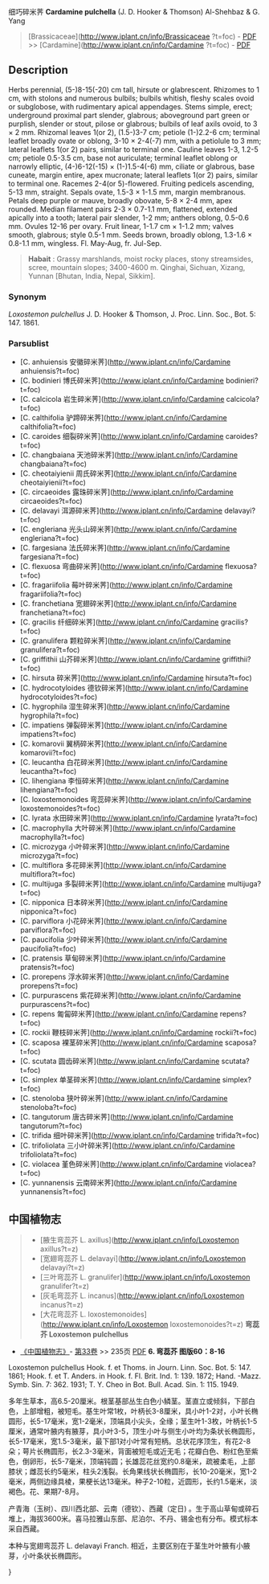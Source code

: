 细巧碎米荠 **Cardamine pulchella** (J. D. Hooker & Thomson) Al-Shehbaz & G. Yang

> [Brassicaceae](http://www.iplant.cn/info/Brassicaceae ?t=foc) - [PDF](http://iplant.cn/foc/pdf/Brassicaceae.pdf) >> [Cardamine](http://www.iplant.cn/info/Cardamine ?t=foc) - [PDF](http://www.iplant.cn/foc/pdf/Cardamine.pdf)

## Description

Herbs perennial, (5-)8-15(-20) cm tall, hirsute or glabrescent. Rhizomes to 1 cm, with stolons and numerous bulbils; bulbils whitish, fleshy scales ovoid or subglobose, with rudimentary apical appendages. Stems simple, erect; underground proximal part slender, glabrous; aboveground part green or purplish, slender or stout, pilose or glabrous; bulbils of leaf axils ovoid, to 3 × 2 mm. Rhizomal leaves 1(or 2), (1.5-)3-7 cm; petiole (1-)2.2-6 cm; terminal leaflet broadly ovate or oblong, 3-10 × 2-4(-7) mm, with a petiolule to 3 mm; lateral leaflets 1(or 2) pairs, similar to terminal one. Cauline leaves 1-3, 1.2-5 cm; petiole 0.5-3.5 cm, base not auriculate; terminal leaflet oblong or narrowly elliptic, (4-)6-12(-15) × (1-)1.5-4(-6) mm, ciliate or glabrous, base cuneate, margin entire, apex mucronate; lateral leaflets 1(or 2) pairs, similar to terminal one. Racemes 2-4(or 5)-flowered. Fruiting pedicels ascending, 5-13 mm, straight. Sepals ovate, 1.5-3 × 1-1.5 mm, margin membranous. Petals deep purple or mauve, broadly obovate, 5-8 × 2-4 mm, apex rounded. Median filament pairs 2-3 × 0.7-1.1 mm, flattened, extended apically into a tooth; lateral pair slender, 1-2 mm; anthers oblong, 0.5-0.6 mm. Ovules 12-16 per ovary. Fruit linear, 1-1.7 cm × 1-1.2 mm; valves smooth, glabrous; style 0.5-1 mm. Seeds brown, broadly oblong, 1.3-1.6 × 0.8-1.1 mm, wingless. Fl. May-Aug, fr. Jul-Sep.
> **Habait** : 
> Grassy marshlands, moist rocky places, stony streamsides, scree, mountain slopes; 3400-4600 m. Qinghai, Sichuan, Xizang, Yunnan [Bhutan, India, Nepal, Sikkim].

### Synonym
*Loxostemon pulchellus* J. D. Hooker & Thomson, J. Proc. Linn. Soc., Bot. 5: 147. 1861.

### Parsublist

* [C.  anhuiensis  安徽碎米荠](http://www.iplant.cn/info/Cardamine anhuiensis?t=foc)
* [C.  bodinieri  博氏碎米荠](http://www.iplant.cn/info/Cardamine bodinieri?t=foc)
* [C.  calcicola  岩生碎米荠](http://www.iplant.cn/info/Cardamine calcicola?t=foc)
* [C.  calthifolia  驴蹄碎米荠](http://www.iplant.cn/info/Cardamine calthifolia?t=foc)
* [C.  caroides  细裂碎米荠](http://www.iplant.cn/info/Cardamine caroides?t=foc)
* [C.  changbaiana  天池碎米荠](http://www.iplant.cn/info/Cardamine changbaiana?t=foc)
* [C.  cheotaiyienii  周氏碎米荠](http://www.iplant.cn/info/Cardamine cheotaiyienii?t=foc)
* [C.  circaeoides  露珠碎米荠](http://www.iplant.cn/info/Cardamine circaeoides?t=foc)
* [C.  delavayi  洱源碎米荠](http://www.iplant.cn/info/Cardamine delavayi?t=foc)
* [C.  engleriana  光头山碎米荠](http://www.iplant.cn/info/Cardamine engleriana?t=foc)
* [C.  fargesiana  法氏碎米荠](http://www.iplant.cn/info/Cardamine fargesiana?t=foc)
* [C.  flexuosa  弯曲碎米荠](http://www.iplant.cn/info/Cardamine flexuosa?t=foc)
* [C.  fragariifolia  莓叶碎米荠](http://www.iplant.cn/info/Cardamine fragariifolia?t=foc)
* [C.  franchetiana  宽翅碎米荠](http://www.iplant.cn/info/Cardamine franchetiana?t=foc)
* [C.  gracilis  纤细碎米荠](http://www.iplant.cn/info/Cardamine gracilis?t=foc)
* [C.  granulifera  颗粒碎米荠](http://www.iplant.cn/info/Cardamine granulifera?t=foc)
* [C.  griffithii  山芥碎米荠](http://www.iplant.cn/info/Cardamine griffithii?t=foc)
* [C.  hirsuta  碎米荠](http://www.iplant.cn/info/Cardamine hirsuta?t=foc)
* [C.  hydrocotyloides  德钦碎米荠](http://www.iplant.cn/info/Cardamine hydrocotyloides?t=foc)
* [C.  hygrophila  湿生碎米荠](http://www.iplant.cn/info/Cardamine hygrophila?t=foc)
* [C.  impatiens  弹裂碎米荠](http://www.iplant.cn/info/Cardamine impatiens?t=foc)
* [C.  komarovii  翼柄碎米荠](http://www.iplant.cn/info/Cardamine komarovii?t=foc)
* [C.  leucantha  白花碎米荠](http://www.iplant.cn/info/Cardamine leucantha?t=foc)
* [C.  lihengiana  李恒碎米荠](http://www.iplant.cn/info/Cardamine lihengiana?t=foc)
* [C.  loxostemonoides  弯蕊碎米荠](http://www.iplant.cn/info/Cardamine loxostemonoides?t=foc)
* [C.  lyrata  水田碎米荠](http://www.iplant.cn/info/Cardamine lyrata?t=foc)
* [C.  macrophylla  大叶碎米荠](http://www.iplant.cn/info/Cardamine macrophylla?t=foc)
* [C.  microzyga  小叶碎米荠](http://www.iplant.cn/info/Cardamine microzyga?t=foc)
* [C.  multiflora  多花碎米荠](http://www.iplant.cn/info/Cardamine multiflora?t=foc)
* [C.  multijuga  多裂碎米荠](http://www.iplant.cn/info/Cardamine multijuga?t=foc)
* [C.  nipponica  日本碎米荠](http://www.iplant.cn/info/Cardamine nipponica?t=foc)
* [C.  parviflora  小花碎米荠](http://www.iplant.cn/info/Cardamine parviflora?t=foc)
* [C.  paucifolia  少叶碎米荠](http://www.iplant.cn/info/Cardamine paucifolia?t=foc)
* [C.  pratensis  草甸碎米荠](http://www.iplant.cn/info/Cardamine pratensis?t=foc)
* [C.  prorepens  浮水碎米荠](http://www.iplant.cn/info/Cardamine prorepens?t=foc)
* [C.  purpurascens  紫花碎米荠](http://www.iplant.cn/info/Cardamine purpurascens?t=foc)
* [C.  repens  匍匐碎米荠](http://www.iplant.cn/info/Cardamine repens?t=foc)
* [C.  rockii  鞭枝碎米荠](http://www.iplant.cn/info/Cardamine rockii?t=foc)
* [C.  scaposa  裸茎碎米荠](http://www.iplant.cn/info/Cardamine scaposa?t=foc)
* [C.  scutata  圆齿碎米荠](http://www.iplant.cn/info/Cardamine scutata?t=foc)
* [C.  simplex  单茎碎米荠](http://www.iplant.cn/info/Cardamine simplex?t=foc)
* [C.  stenoloba  狭叶碎米荠](http://www.iplant.cn/info/Cardamine stenoloba?t=foc)
* [C.  tangutorum  唐古碎米荠](http://www.iplant.cn/info/Cardamine tangutorum?t=foc)
* [C.  trifida  细叶碎米荠](http://www.iplant.cn/info/Cardamine trifida?t=foc)
* [C.  trifoliolata  三小叶碎米荠](http://www.iplant.cn/info/Cardamine trifoliolata?t=foc)
* [C.  violacea  堇色碎米荠](http://www.iplant.cn/info/Cardamine violacea?t=foc)
* [C.  yunnanensis  云南碎米荠](http://www.iplant.cn/info/Cardamine yunnanensis?t=foc)
## 中国植物志

> * [腋生弯蕊芥  L.  axillus](http://www.iplant.cn/info/Loxostemon axillus?t=z)
> * [宽翅弯蕊芥  L.  delavayi](http://www.iplant.cn/info/Loxostemon delavayi?t=z)
> * [三叶弯蕊芥  L.  granulifer](http://www.iplant.cn/info/Loxostemon granulifer?t=z)
> * [灰毛弯蕊芥  L.  incanus](http://www.iplant.cn/info/Loxostemon incanus?t=z)
> * [大花弯蕊芥  L.  loxostemonoides](http://www.iplant.cn/info/Loxostemon loxostemonoides?t=z)
**弯蕊芥 Loxostemon pulchellus**

* [《中国植物志》](http://www.iplant.cn/frps)- [第33卷](http://www.iplant.cn/frps/vol/33) >> 235页 [PDF](http://www.iplant.cn/frps/pdf/33/235a.PDF)
**6. 弯蕊芥 图版60：8-16**

Loxostemon pulchellus Hook. f. et Thoms. in Journ. Linn. Soc. Bot. 5: 147. 1861; Hook. f. et T. Anders. in Hook. f. Fl. Brit. Ind. 1: 139. 1872; Hand. -Mazz. Symb. Sin. 7: 362. 1931; T. Y. Cheo in Bot. Bull. Acad. Sin. 1: 115. 1949.

多年生草本，高6.5-20厘米。根茎基部丛生白色小鳞茎。茎直立或倾斜，下部白色，上部增粗，被短毛。基生叶常1枚，叶柄长3-8厘米，具小叶1-2对，小叶长椭圆形，长5-17毫米，宽1-2毫米，顶端具小尖头，全缘；茎生叶1-3枚，叶柄长1-5厘米，通常叶腋内有腋芽，具小叶3-5，顶生小叶与侧生小叶均为条状长椭圆形，长5-17毫米，宽1.5-3毫米，最下部1对小叶常有短柄。总状花序顶生，有花2-8朵；萼片长椭圆形，长2.3-3毫米，背面被短毛或近无毛；花瓣白色、粉红色至紫色，倒卵形，长5-7毫米，顶端钝圆；长雄蕊花丝宽约0.8毫米，疏被柔毛，上部膝状；雌蕊长约5毫米，柱头2浅裂。长角果线状长椭圆形，长10-20毫米，宽1-2毫米，两侧边缘具棱，果梗长达13毫米。种子2-10粒，近圆形，长约1.5毫米，淡褐色。花、果期7-8月。

产青海（玉树）、四川西北部、云南（德钦）、西藏（定日) 。生于高山草甸或碎石堆上，海拔3600米。喜马拉雅山东部、尼泊尔、不丹、锡金也有分布。模式标本采自西藏。

本种与宽翅弯蕊芥 L. delavayi Franch. 相近，主要区别在于茎生叶叶腋有小腋芽，小叶条状长椭圆形。

}